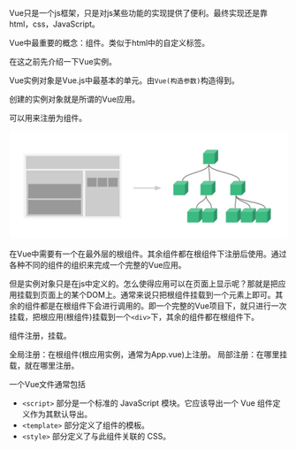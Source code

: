 Vue只是一个js框架，只是对js某些功能的实现提供了便利。最终实现还是靠html，css，JavaScript。

Vue中最重要的概念：组件。类似于html中的自定义标签。

在这之前先介绍一下Vue实例。

Vue实例对象是Vue.js中最基本的单元。由`Vue(构造参数)`构造得到。

创建的实例对象就是所谓的Vue应用。

可以用来注册为组件。

![](img/组件的组织.png)

在Vue中需要有一个在最外层的根组件。其余组件都在根组件下注册后使用。通过各种不同的组件的组织来完成一个完整的Vue应用。

但是实例对象只是在js中定义的。怎么使得应用可以在页面上显示呢？那就是把应用挂载到页面上的某个DOM上。通常来说只把根组件挂载到一个元素上即可。其余的组件都是在根组件下会进行调用的。即一个完整的Vue项目下，就只进行一次挂载，把根应用(根组件)挂载到一个`<div>`下，其余的组件都在根组件下。


组件注册，挂载。


全局注册：在根组件(根应用实例，通常为App.vue)上注册。
局部注册：在哪里挂载，就在哪里注册。


一个Vue文件通常包括
-   `<script>` 部分是一个标准的 JavaScript 模块。它应该导出一个 Vue 组件定义作为其默认导出。
-   `<template>` 部分定义了组件的模板。
-   `<style>` 部分定义了与此组件关联的 CSS。
